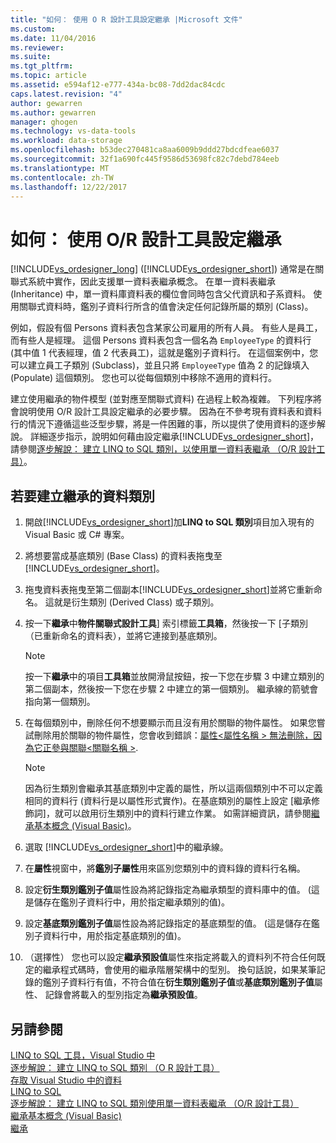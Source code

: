 ```yaml
---
title: "如何： 使用 O R 設計工具設定繼承 |Microsoft 文件"
ms.custom: 
ms.date: 11/04/2016
ms.reviewer: 
ms.suite: 
ms.tgt_pltfrm: 
ms.topic: article
ms.assetid: e594af12-e777-434a-bc08-7dd2dac84cdc
caps.latest.revision: "4"
author: gewarren
ms.author: gewarren
manager: ghogen
ms.technology: vs-data-tools
ms.workload: data-storage
ms.openlocfilehash: b53dec270481ca8aa6009b9ddd27bdcdfeae6037
ms.sourcegitcommit: 32f1a690fc445f9586d53698fc82c7debd784eeb
ms.translationtype: MT
ms.contentlocale: zh-TW
ms.lasthandoff: 12/22/2017
---
```

# <a name="how-to-configure-inheritance-by-using-the-or-designer"></a>如何： 使用 O/R 設計工具設定繼承
[!INCLUDE[vs_ordesigner_long](../data-tools/includes/vs_ordesigner_long_md.md)] ([!INCLUDE[vs_ordesigner_short](../data-tools/includes/vs_ordesigner_short_md.md)]) 通常是在關聯式系統中實作，因此支援單一資料表繼承概念。 在單一資料表繼承 (Inheritance) 中，單一資料庫資料表的欄位會同時包含父代資訊和子系資料。 使用關聯式資料時，鑑別子資料行所含的值會決定任何記錄所屬的類別 (Class)。  
  
例如，假設有個 Persons 資料表包含某家公司雇用的所有人員。 有些人是員工，而有些人是經理。 這個 Persons 資料表包含一個名為 `EmployeeType` 的資料行 (其中值 1 代表經理，值 2 代表員工)，這就是鑑別子資料行。 在這個案例中，您可以建立員工子類別 (Subclass)，並且只將 `EmployeeType` 值為 2 的記錄填入 (Populate) 這個類別。 您也可以從每個類別中移除不適用的資料行。  
  
建立使用繼承的物件模型 (並對應至關聯式資料) 在過程上較為複雜。 下列程序將會說明使用 O/R 設計工具設定繼承的必要步驟。 因為在不參考現有資料表和資料行的情況下遵循這些泛型步驟，將是一件困難的事，所以提供了使用資料的逐步解說。 詳細逐步指示，說明如何藉由設定繼承[!INCLUDE[vs_ordesigner_short](../data-tools/includes/vs_ordesigner_short_md.md)]，請參閱[逐步解說： 建立 LINQ to SQL 類別，以使用單一資料表繼承 （O/R 設計工具）](../data-tools/walkthrough-creating-linq-to-sql-classes-by-using-single-table-inheritance-o-r-designer.md)。  
  
## <a name="to-create-inherited-data-classes"></a>若要建立繼承的資料類別
  
1.  開啟[!INCLUDE[vs_ordesigner_short](../data-tools/includes/vs_ordesigner_short_md.md)]加**LINQ to SQL 類別**項目加入現有的 Visual Basic 或 C# 專案。  
  
2.  將想要當成基底類別 (Base Class) 的資料表拖曳至 [!INCLUDE[vs_ordesigner_short](../data-tools/includes/vs_ordesigner_short_md.md)]。  
  
3.  拖曳資料表拖曳至第二個副本[!INCLUDE[vs_ordesigner_short](../data-tools/includes/vs_ordesigner_short_md.md)]並將它重新命名。 這就是衍生類別 (Derived Class) 或子類別。  
  
4.  按一下**繼承**中**物件關聯式設計工具**] 索引標籤**工具箱**，然後按一下 [子類別 （已重新命名的資料表），並將它連接到基底類別。  
  
    > [!NOTE]
    >  按一下**繼承**中的項目**工具箱**並放開滑鼠按鈕，按一下您在步驟 3 中建立類別的第二個副本，然後按一下您在步驟 2 中建立的第一個類別。 繼承線的箭號會指向第一個類別。  
  
5.  在每個類別中，刪除任何不想要顯示而且沒有用於關聯的物件屬性。 如果您嘗試刪除用於關聯的物件屬性，您會收到錯誤：[屬性\<屬性名稱 > 無法刪除，因為它正參與關聯\<關聯名稱 >](../data-tools/the-property-property-name-cannot-be-deleted-because-it-is-participating-in-the-association-association-name.md).  
  
    > [!NOTE]
    >  因為衍生類別會繼承其基底類別中定義的屬性，所以這兩個類別中不可以定義相同的資料行  (資料行是以屬性形式實作)。在基底類別的屬性上設定 [繼承修飾詞]，就可以啟用衍生類別中的資料行建立作業。 如需詳細資訊，請參閱[繼承基本概念 (Visual Basic)](/dotnet/visual-basic/programming-guide/language-features/objects-and-classes/inheritance-basics)。  
  
6.  選取 [!INCLUDE[vs_ordesigner_short](../data-tools/includes/vs_ordesigner_short_md.md)]中的繼承線。  
  
7.  在**屬性**視窗中，將**鑑別子屬性**用來區別您類別中的資料錄的資料行名稱。  
  
8.  設定**衍生類別鑑別子值**屬性設為將記錄指定為繼承類型的資料庫中的值。 (這是儲存在鑑別子資料行中，用於指定繼承類別的值)。  
  
9. 設定**基底類別鑑別子值**屬性設為將記錄指定的基底類型的值。 (這是儲存在鑑別子資料行中，用於指定基底類別的值)。  
  
10. （選擇性） 您也可以設定**繼承預設值**屬性來指定將載入的資料列不符合任何既定的繼承程式碼時，會使用的繼承階層架構中的型別。 換句話說，如果某筆記錄的鑑別子資料行有值，不符合值在**衍生類別鑑別子值**或**基底類別鑑別子值**屬性、 記錄會將載入的型別指定為**繼承預設值**。  
  
## <a name="see-also"></a>另請參閱
[LINQ to SQL 工具，Visual Studio 中](../data-tools/linq-to-sql-tools-in-visual-studio2.md)   
[逐步解說： 建立 LINQ to SQL 類別 （O R 設計工具）](how-to-create-linq-to-sql-classes-mapped-to-tables-and-views-o-r-designer.md)   
[存取 Visual Studio 中的資料](../data-tools/accessing-data-in-visual-studio.md)   
[LINQ to SQL](/dotnet/framework/data/adonet/sql/linq/index)   
[逐步解說： 建立 LINQ to SQL 類別使用單一資料表繼承 （O/R 設計工具）](../data-tools/walkthrough-creating-linq-to-sql-classes-by-using-single-table-inheritance-o-r-designer.md)   
[繼承基本概念 (Visual Basic)](/dotnet/visual-basic/programming-guide/language-features/objects-and-classes/inheritance-basics)  
[繼承](/dotnet/csharp/programming-guide/classes-and-structs/inheritance)